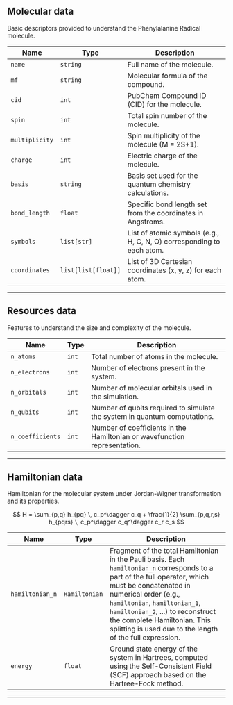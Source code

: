 ## Molecular data

Basic descriptors provided to understand the Phenylalanine Radical molecule.

| Name            | Type       | Description                                                                 |
|-----------------|------------|-----------------------------------------------------------------------------|
| `name`          | `string`   | Full name of the molecule.                                                 |
| `mf`            | `string`   | Molecular formula of the compound.                                         |
| `cid`           | `int`    | PubChem Compound ID (CID) for the molecule.                                |
| `spin`          | `int`      | Total spin number of the molecule.                                 |
| `multiplicity`  | `int`      | Spin multiplicity of the molecule (M = 2S+1).                                  |
| `charge`        | `int`      | Electric charge of the molecule.
| `basis`         | `string`   | Basis set used for the quantum chemistry calculations.                     |
| `bond_length`   | `float`    | Specific bond length set from the coordinates in Angstroms.         |
| `symbols`       | `list[str]`| List of atomic symbols (e.g., H, C, N, O) corresponding to each atom.      |
| `coordinates`   | `list[list[float]]` | List of 3D Cartesian coordinates (x, y, z) for each atom.      |


---

## Resources data

Features to understand the size and complexity of the molecule.

| Name              | Type   | Description                                                                 |
|-------------------|--------|-----------------------------------------------------------------------------|
| `n_atoms`         | `int`  | Total number of atoms in the molecule.                                     |
| `n_electrons`     | `int`  | Number of electrons present in the system.                                 |
| `n_orbitals`      | `int`  | Number of molecular orbitals used in the simulation.                       |
| `n_qubits`        | `int`  | Number of qubits required to simulate the system in quantum computations.  |
| `n_coefficients`  | `int`  | Number of coefficients in the Hamiltonian or wavefunction representation.  |

---

## Hamiltonian data

Hamiltonian for the molecular system under Jordan-Wigner transformation and its properties.

$$
H = \sum_{p,q} h_{pq} \, c_p^\dagger c_q + \frac{1}{2} \sum_{p,q,r,s} h_{pqrs} \, c_p^\dagger c_q^\dagger c_r c_s
$$

| Name            | Type    | Description                                                                 |
|------------------|---------|-----------------------------------------------------------------------------|
| `hamiltonian_n`  | `Hamiltonian`  | Fragment of the total Hamiltonian in the Pauli basis. Each `hamiltonian_n` corresponds to a part of the full operator, which must be concatenated in numerical order (e.g., `hamiltonian`, `hamiltonian_1`, `hamiltonian_2`, ...) to reconstruct the complete Hamiltonian. This splitting is used due to the length of the full expression. |
| `energy`         | `float` | Ground state energy of the system in Hartrees, computed using the Self-Consistent Field (SCF) approach based on the Hartree-Fock method. |


---


